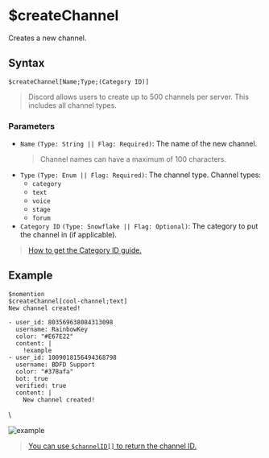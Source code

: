 # $createChannel
Creates a new channel.

## Syntax
```
$createChannel[Name;Type;(Category ID)]
```
> Discord allows users to create up to 500 channels per server. This includes all channel types.

### Parameters
- `Name` `(Type: String || Flag: Required)`: The name of the new channel.
  > Channel names can have a maximum of 100 characters.
- `Type` `(Type: Enum || Flag: Required)`: The channel type. Channel types:
  - `category`
  - `text`
  - `voice`
  - `stage`
  - `forum`
- `Category ID` `(Type: Snowflake || Flag: Optional)`: The category to put the channel in (if applicable).
>  [How to get the Category ID guide.](https://support.discord.com/hc/en-us/articles/206346498-Where-can-I-find-my-User-Server-Message-ID-)

## Example
```
$nomention
$createChannel[cool-channel;text]
New channel created!
```

``` discord yaml
- user_id: 803569638084313098
  username: RainbowKey
  color: "#E67E22"
  content: |
    !example
- user_id: 1009018156494368798
  username: BDFD Support
  color: "#378afa"
  bot: true
  verified: true
  content: |
    New channel created!
```
\

![example](https://user-images.githubusercontent.com/69215413/125972524-95307b17-bfcc-4525-a4fa-1d58a30a1fa9.png)

> [You can use `$channelID[]` to return the channel ID.](./authorIDComplex.md)
